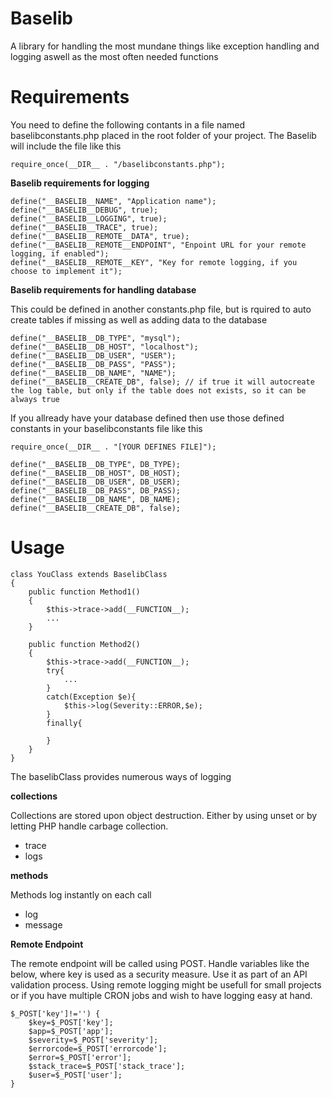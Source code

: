 # Baselib
A library for handling the most mundane things like exception handling and logging aswell as the most often needed functions

# Requirements
You need to define the following contants in a file named baselibconstants.php placed in the root folder of your project. The Baselib will include the file like this
```
require_once(__DIR__ . "/baselibconstants.php");
```

**Baselib requirements for logging**
```
define("__BASELIB__NAME", "Application name");
define("__BASELIB__DEBUG", true);
define("__BASELIB__LOGGING", true);
define("__BASELIB__TRACE", true);
define("__BASELIB__REMOTE__DATA", true);
define("__BASELIB__REMOTE__ENDPOINT", "Enpoint URL for your remote logging, if enabled");
define("__BASELIB__REMOTE__KEY", "Key for remote logging, if you choose to implement it");
```

**Baselib requirements for handling database**

This could be defined in another constants.php file, but is rquired to auto create tables if missing as well as adding data to the database
```
define("__BASELIB__DB_TYPE", "mysql");
define("__BASELIB__DB_HOST", "localhost");
define("__BASELIB__DB_USER", "USER");
define("__BASELIB__DB_PASS", "PASS");
define("__BASELIB__DB_NAME", "NAME");
define("__BASELIB__CREATE_DB", false); // if true it will autocreate the log table, but only if the table does not exists, so it can be always true
```

If you allready have your database defined then use those defined constants in your baselibconstants file like this
```
require_once(__DIR__ . "[YOUR DEFINES FILE]");

define("__BASELIB__DB_TYPE", DB_TYPE);
define("__BASELIB__DB_HOST", DB_HOST);
define("__BASELIB__DB_USER", DB_USER);
define("__BASELIB__DB_PASS", DB_PASS);
define("__BASELIB__DB_NAME", DB_NAME);
define("__BASELIB__CREATE_DB", false);
```

# Usage
```
class YouClass extends BaselibClass
{
    public function Method1()
    {
        $this->trace->add(__FUNCTION__);
        ...
    }

    public function Method2()
    {
        $this->trace->add(__FUNCTION__);
        try{
            ...
        }
        catch(Exception $e){
            $this->log(Severity::ERROR,$e);
        }
        finally{

        }
    }
}
```

The baselibClass provides numerous ways of logging

**collections**

Collections are stored upon object destruction. Either by using unset or by letting PHP handle carbage collection.
- trace
- logs

**methods**

Methods log instantly on each call
- log
- message

**Remote Endpoint**

The remote endpoint will be called using POST. Handle variables like the below, where key is used as a security measure. Use it as part of an API validation process. Using remote logging might be usefull for small projects or if you have multiple CRON jobs and wish to have logging easy at hand.

```
$_POST['key']!='') {
    $key=$_POST['key'];
    $app=$_POST['app'];
    $severity=$_POST['severity'];
    $errorcode=$_POST['errorcode'];
    $error=$_POST['error'];
    $stack_trace=$_POST['stack_trace'];
    $user=$_POST['user'];
}
```
